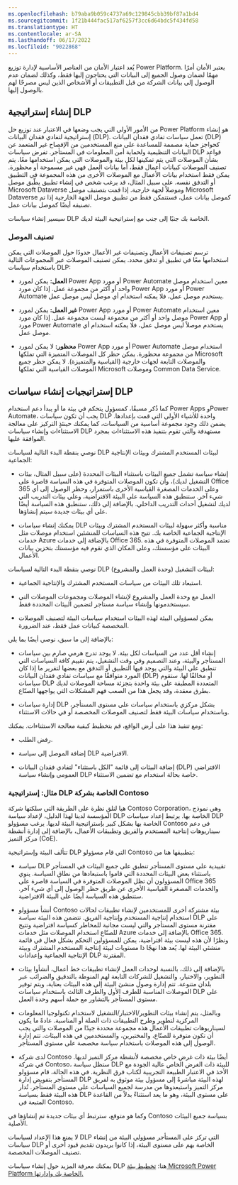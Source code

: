 ```yaml
---
ms.openlocfilehash: b79aba9b059c4737a69c129845cbb39bf87a1bd4
ms.sourcegitcommit: 1f21b444fac517af6257f3cc6d64bdc5f434fd58
ms.translationtype: HT
ms.contentlocale: ar-SA
ms.lasthandoff: 06/17/2022
ms.locfileid: "9022868"
---
```

يُعد اعتبار الأمان من العناصر الأساسية لإدارة توزيع Power Platform. يعتبر الأمان أمرًا مهمًا لضمان وصول الجميع إلى البيانات التي يحتاجون إليها فقط، وكذلك لضمان عدم الوصول إلى بيانات الشركة من قبل التطبيقات أو الأشخاص الذين ليس مصرحًا لهم بالوصول إليها.

## <a name="establishing-a-dlp-strategy"></a>إنشاء إستراتيجية DLP

من الأمور الأولى التي يجب وضعها في الاعتبار عند توزيع حل Power Platform هو إنشاء إستراتيجية لتفادي فقدان البيانات (DLP). تعمل سياسات تفادي فقدان البيانات (DLP) كحواجز حماية مصممة للمساعدة على منع المستخدمين من الإفصاح غير المتعمد عن البيانات التنظيمية ولحماية أمن المعلومات في المستأجر. تفرض سياسات DLP قواعد بشأن الموصلات التي يتم تمكينها لكل بيئة والموصلات التي يمكن استخدامها معًا. يتم تصنيف الموصلات كبيانات أعمال فقط، أما بيانات العمل فهي غير مسموحة أو محظورة. يمكن فقط استخدام بيانات الأعمال مع الموصلات الأخرى من هذه المجموعة في التطبيق أو التدفق نفسه. على سبيل المثال، قد يرغب شخص في إنشاء تطبيق يطّبق موصل Microsoft Dataverse وموصلاً لجهة خارجية. إذا قمت بتصنيف موصل Microsoft Dataverse كموصل بيانات عمل، فستتمكن فقط من تطبيق موصل الجهة الخارجية إذا تم تصنيفه أيضًا كموصل بيانات عمل.

سيسير إنشاء سياسات DLP الخاصة بك جنبًا إلى جنب مع إستراتيجية البيئة لديك.

### <a name="connector-classification"></a>تصنيف الموصل

ترسم تصنيفات الأعمال وتصنيفات غير الأعمال حدودًا حول الموصلات التي يمكن استخدامها معًا في تطبيق أو تدفق محدد. يمكن تصنيف الموصلات عبر المجموعات التالية باستخدام سياسات DLP:

-   **العمل:** يمكن لمورد Power App أو مورد Power Automate معين استخدام موصل واحد أو أكثر من مجموعة عمل. إذا كان مورد Power App أو مورد Power Automate يستخدم موصل عمل، فلا يمكنه استخدام أي موصل ليس موصل عمل.

-   **غير العمل:** يمكن لمورد Power App أو مورد Power Automate معين استخدام موصل واحد أو أكثر من مجموعة ليست مجموعة عمل. إذا كان مورد Power App أو مورد Power Automate يستخدم موصلاً ليس موصل عمل، فلا يمكنه استخدام أي موصل عمل.

-   **محظور:** لا يمكن لمورد Power App أو مورد Power Automate استخدام موصل من مجموعة محظورة. يمكن حظر كل الموصلات المتميزة التي تملكها Microsoft والموصلات التابعة لجهات خارجية (القياسية والمتميزة). لا يمكن حظر جميع الموصلات القياسية التي تملكها Microsoft وموصلات Common Data Service.

## <a name="strategies-for-creating-dlp-policies"></a>إستراتيجيات إنشاء سياسات DLP

كما ذُكر مسبقًا، كمسؤول يتحكم في بيئة ما أو يبدأ دعم استخدام Power Apps وPower Automate، يجب أن تكون سياسات DLP واحدة للأشياء الأولى التي قمت بإعدادها. يضمن ذلك وجود مجموعة أساسية من السياسات، كما يمكنك حينئذٍ التركيز على معالجة الاستثناءات وإنشاء سياسات DLP مستهدفة والتي تقوم بتنفيذ هذه الاستثناءات بمجرد الموافقة عليها.

نوصي بنقطة البدء التالية لسياسات DLP لبيئات المستخدم المشترك وبيئات الإنتاجية الجماعية:

-   إنشاء سياسة تشمل جميع البيئات باستثناء البيئات المحددة (على سبيل المثال، بيئات التشغيل لديك)، وأن تكون الموصلات المتوفرة في هذه السياسة قاصرة على Office 365 وعلى الخدمات المصغرة القياسية الأخرى باستمرار، وحظر الوصول إلى أي شيء آخر. ستنطبق هذه السياسة على البيئة الافتراضية، وعلى بيئات التدريب التي لديك لتشغيل أحداث التدريب الداخلي. بالإضافة إلى ذلك، ستنطبق هذه السياسة أيضًا على أي بيئات جديدة سيتم إنشاؤها.

-   يمكنك إنشاء سياسات DLP مناسبة وأكثر سهولة لبيئات المستخدم المشترك وبيئات الإنتاجية الجماعية الخاصة بك. تتيح هذه السياسات للمنشئين استخدام موصلات مثل خدمات Azure بالإضافة إلى خدمات Office 365. تعتمد الموصلات المتوفرة في هذه البيئات على مؤسستك، وعلى المكان الذي تقوم فيه مؤسستك بتخزين بيانات الأعمال.

نوصي بنقطة البدء التالية لسياسات DLP لبيئات التشغيل (وحدة العمل والمشروع):

-   استبعاد تلك البيئات من سياسات المستخدم المشترك والإنتاجية الجماعية.

-   العمل مع وحدة العمل والمشروع لإنشاء الموصلات ومجموعات الموصلات التي سيستخدمونها وإنشاء سياسة مستاجر لتضمين البيئات المحددة فقط.

-   يمكن لمسؤولي البيئة لهذه البيئات استخدام سياسات البيئة لتصنيف الموصلات المخصصة كبيانات عمل فقط، عند الضرورة.

بالإضافة إلى ما سبق، نوصي أيضًا بما يلي:

-   إنشاء أقل عدد من السياسات لكل بيئة. لا يوجد تدرج هرمي صارم بين سياسات المستأجر والبيئة، وعند التصميم وفي وقت التشغيل، يتم تقييم كافة السياسات التي تنطبق على البيئة والتي يوجد فيها التطبيق أو التدفق مع بعضها لتقرير ما إذا كان المورد متوافقًا مع سياسات تفادي فقدان البيانات (DLP) أو مخالفًا لها. ستقوم سياسات DLP المتعددة المطبقة على بيئة واحدة بتجزئة مساحة الموصلات لديك بطرق معقدة، وقد يجعل هذا من الصعب فهم المشكلات التي يواجهها الصنّاع.

-   إدارة سياسات DLP بشكل مركزي باستخدام سياسات على مستوى المستأجر، وباستخدام سياسات البيئة فقط لتصنيف الموصلات المخصصة أو في حالات الاستثناء.

ومع تنفيذ هذا على أرض الواقع، قم بتخطيط كيفية معالجة الاستثناءات. يمكنك:

-   رفض الطلب.

-   إضافة الموصل إلى سياسة DLP الافتراضية.

-   إضافة البيئات إلى قائمة "الكل باستثناء" لتفادي فقدان البيانات (DLP) الافتراضي العمومي وإنشاء سياسة DLP خاصة بحالة استخدام مع تضمين الاستثناء.

### <a name="example-contosos-dlp-strategy"></a>مثال: إستراتيجية DLP الخاصة بشركة Contoso

هيا لنلقِ نظرة على الطريقة التي سلكتها شركة Contoso Corporation، وهي نموذج المؤسسة لدينا لهذا الدليل، لإعداد سياسة DLP الخاصة بها. يرتبط إعداد سياسات DLP الخاصة بها بشكل كبير بإستراتيجية البيئة لديها. يرغب مسؤولو Contoso في دعم سيناريوهات إنتاجية المستخدم والفريق وتطبيقات الأعمال، بالإضافة إلى إدارة أنشطة مركز التميز (CoE).

تتألف البيئة وإستراتيجية DLP التي قام مسؤولو Contoso بتطبيقها هنا من:

- سياسة DLP تقييدية على مستوى المستأجر تنطبق على جميع البيئات في المستأجر باستثناء بعض البيئات المحددة التي قاموا باستبعادها من نطاق السياسة. ينوي المسؤولون أن تظل الموصلات المتوفرة في السياسة قاصرة على Office 365 والخدمات المصغرة القياسية الأخرى عن طريق حظر الوصول إلى أي شيء آخر. ستنطبق هذه السياسة أيضًا على البيئة الافتراضية.

- أنشأ مسؤولو Contoso بيئة مشتركة أخرى للمستخدمين لإنشاء تطبيقات لحالات استخدام إنتاجية المستخدم وإنتاجية الفريق. تتضمن هذه البيئة سياسة DLP على مقترنة مستوى المستأجر والتي ليست مجانبة للمخاطر كسياسة افتراضية وتتيح للصنّاع استخدام الموصلات مثل خدمات Azure بالإضافة إلى خدمات Office 365. ونظرًا لأن هذه ليست بيئة افتراضية، يمكن للمسؤولين التحكم بشكل فعال في قائمة منشئي البيئة لها. يُعد هذا نهجًا ذا مستويات لبيئة إنتاجية المستخدم المشترك وبيئة الإنتاجية الجماعية وإعدادات DLP المقترنة.

- بالإضافة إلى ذلك، بالنسبة لوحدات العمل لإنشاء تطبيقات خط أعمال، أنشأوا بيئات التطوير، والاختبار، والتشغيل للشركات التابعة لهم المنوطة بالتدقيق والضرائب عبر بلدان متنوعة. تتم إدارة وصول منشئ البيئة إلى هذه البيئات بعناية، ويتم توفير الموصلات المناسبة للطرف الأول والطرف الثالث باستخدام سياسات DLP على مستوى المستأجر بالتشاور مع حملة أسهم وحدة العمل.

- وبالمثل، يتم إنشاء بيئات التطوير/الاختبار/التشغيل لاستخدام تكنولوجيا المعلومات المركزية لتطوير وطرح التطبيقات ذات الصلة أو المناسبة. عادةً ما يكون لسيناريوهات تطبيقات الأعمال هذه مجموعة محددة جيدًا من الموصلات والتي يجب أن تكون متوفرة للصنّاع، والمختبرين، والمستخدمين في هذه البيئات. تتم إدارة الوصول إلى هذه الموصلات باستخدام سياسة مخصصة على مستوى المستأجر.

- لدى شركة Contoso أيضًا بيئة ذات غرض خاص مخصصة لأنشطة مركز التميز لديها. في شركة Contoso، ستظل سياسة DLP للبيئة ذات الغرض الخاص عالية الجودة مع الأخذ في الاعتبار الطبيعة التجريبية لكتاب فرق النظرية. في هذه الحالة، قام مسؤولو المستأجر بتفويض إدارة DLP لهذه البيئة مباشرةً إلى مسؤول بيئة موثوق به لفريق مركز التميز واستبعدوها من مدرسة لجميع السياسات على مستوى المستأجر. تُدار هذه البيئة فقط بسياسة DLP على مستوى البيئة، وهو ما يعد استثناءً بدلاً من القاعدة المتبعة في Contoso.

وكما هو متوقع، سترتبط أي بيئات جديدة تم إنشاؤها في Contoso بسياسة جميع البيئات الأصلية.

لا يمنع هذا الإعداد لسياسات DLP التي تركز على المستأجر مسؤولي البيئة من إنشاء سياسات DLP الخاصة بهم على مستوى البيئة، إذا كانوا يريدون تقديم قيود أخرى أو تصنيف الموصلات المخصصة.

يمكنك معرفة المزيد حول إنشاء سياسات DLP هنا: [تخطيط بيئة Microsoft Power Platform الخاصة بك وإدارتها.](/learn/modules/plan-manage-environment/?azure-portal=true)

